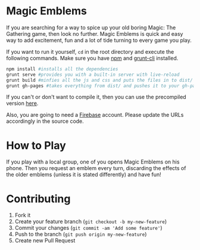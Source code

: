 Magic Emblems
=============

If you are searching for a way to spice up your old boring Magic: The Gathering game, then look no further. 
Magic Emblems is quick and easy way to add excitement, fun and a lot of tide turning to every game you play.

If you want to run it yourself, `cd` in the root directory and execute the following commands. Make sure you have [npm](http://nodejs.org) and [grunt-cli](http://gruntjs.com) installed.
```bash
npm install #installs all the dependencies
grunt serve #provides you with a built-in server with live-reload
grunt build #minfies all the js and css and puts the files in to dist/
grunt gh-pages #takes everything from dist/ and pushes it to your gh-pages branch
```
If you can't or don't want to compile it, then you can use the precompiled version [here](https://pdgwien.github.io/mtg-embleme/).

Also, you are going to need a [Firebase](https://firebase.com) account. Please update the URLs accordingly in the source code.

How to Play
===========
If you play with a local group, one of you opens Magic Emblems on his phone. Then you request an emblem every turn, discarding the effects of the older emblems (unless it is stated differently) and have fun!

Contributing
============

1. Fork it
2. Create your feature branch (`git checkout -b my-new-feature`)
3. Commit your changes (`git commit -am 'Add some feature'`)
4. Push to the branch (`git push origin my-new-feature`)
5. Create new Pull Request
